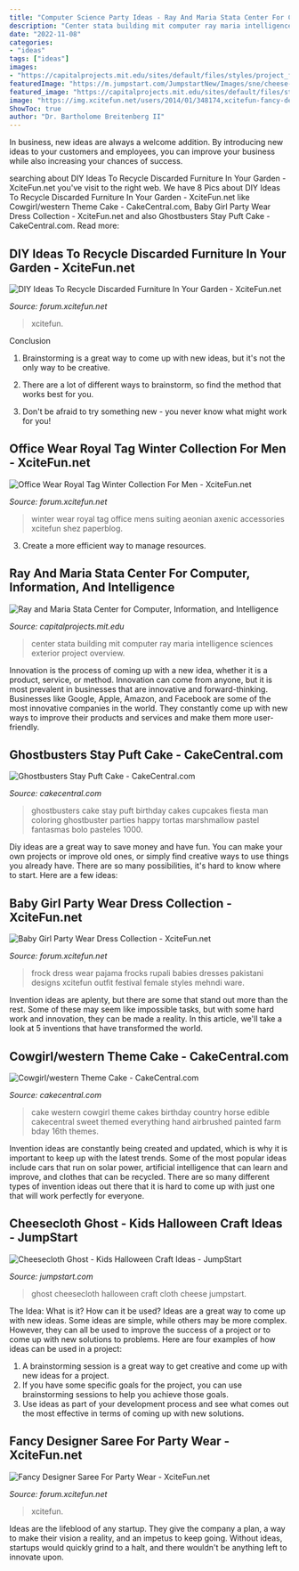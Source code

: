 ```yaml
---
title: "Computer Science Party Ideas - Ray And Maria Stata Center For Computer, Information, And Intelligence"
description: "Center stata building mit computer ray maria intelligence sciences exterior project overview"
date: "2022-11-08"
categories:
- "ideas"
tags: ["ideas"]
images:
- "https://capitalprojects.mit.edu/sites/default/files/styles/project_full_540x348/public/002751-Andy-Ryan.jpg?itok=2yX8flCB"
featuredImage: "https://m.jumpstart.com/JumpstartNew/Images/sne/cheese-cloth-ghost/Cheesecloth-Ghost-6.jpg"
featured_image: "https://capitalprojects.mit.edu/sites/default/files/styles/project_full_540x348/public/002751-Andy-Ryan.jpg?itok=2yX8flCB"
image: "https://img.xcitefun.net/users/2014/01/348174,xcitefun-fancy-designer-saree-for-party-wear-17.jpg"
ShowToc: true
author: "Dr. Bartholome Breitenberg II"
---
```



In business, new ideas are always a welcome addition. By introducing new ideas to your customers and employees, you can improve your business while also increasing your chances of success.

	

		
searching about DIY Ideas To Recycle Discarded Furniture In Your Garden - XciteFun.net you've visit to the right web. We have 8 Pics about DIY Ideas To Recycle Discarded Furniture In Your Garden - XciteFun.net like Cowgirl/western Theme Cake - CakeCentral.com, Baby Girl Party Wear Dress Collection - XciteFun.net and also Ghostbusters Stay Puft Cake - CakeCentral.com. Read more:
		
    
## DIY Ideas To Recycle Discarded Furniture In Your Garden - XciteFun.net

<img loading=lazy src="https://img.xcitefun.net/users/2015/01/381063,xcitefun-furniture-garden-6.jpg" onerror="this.onerror=null;this.src='https://tse4.mm.bing.net/th?id=OIP.GDXHPIkwOf8qEVzN21hYPQHaJ3&amp;pid=15.1';" alt="DIY Ideas To Recycle Discarded Furniture In Your Garden - XciteFun.net">

_Source: forum.xcitefun.net_

>xcitefun. 

	

Conclusion
1. Brainstorming is a great way to come up with new ideas, but it's not the only way to be creative.
2. There are a lot of different ways to brainstorm, so find the method that works best for you.

3. Don't be afraid to try something new - you never know what might work for you!

    
## Office Wear Royal Tag Winter Collection For Men - XciteFun.net

<img loading=lazy src="https://img.xcitefun.net/users/2012/12/312746,xcitefun-office-wear-royal-tag-winter-collection-.jpg" onerror="this.onerror=null;this.src='https://tse3.mm.bing.net/th?id=OIP.HE5yTOJCW2RGCOcGcEc6vQHaLH&amp;pid=15.1';" alt="Office Wear Royal Tag Winter Collection For Men - XciteFun.net">

_Source: forum.xcitefun.net_

>winter wear royal tag office mens suiting aeonian axenic accessories xcitefun shez paperblog. 

	

3. Create a more efficient way to manage resources.

    
## Ray And Maria Stata Center For Computer, Information, And Intelligence

<img loading=lazy src="https://capitalprojects.mit.edu/sites/default/files/styles/project_full_540x348/public/002751-Andy-Ryan.jpg?itok=2yX8flCB" onerror="this.onerror=null;this.src='https://tse1.mm.bing.net/th?id=OIP.8dfWKOd_jJ8cYhVNsyyRigHaEx&amp;pid=15.1';" alt="Ray and Maria Stata Center for Computer, Information, and Intelligence">

_Source: capitalprojects.mit.edu_

>center stata building mit computer ray maria intelligence sciences exterior project overview. 

	

Innovation is the process of coming up with a new idea, whether it is a product, service, or method. Innovation can come from anyone, but it is most prevalent in businesses that are innovative and forward-thinking. Businesses like Google, Apple, Amazon, and Facebook are some of the most innovative companies in the world. They constantly come up with new ways to improve their products and services and make them more user-friendly.

    
## Ghostbusters Stay Puft Cake - CakeCentral.com

<img loading=lazy src="https://cdn001.cakecentral.com/gallery/2015/12/900_mVRqD8F9wm-ghostbusters-stay-puft-cake.jpg" onerror="this.onerror=null;this.src='https://tse4.mm.bing.net/th?id=OIP.N-sSfIx-s-WTtBKySsxb_gHaLH&amp;pid=15.1';" alt="Ghostbusters Stay Puft Cake - CakeCentral.com">

_Source: cakecentral.com_

>ghostbusters cake stay puft birthday cakes cupcakes fiesta man coloring ghostbuster parties happy tortas marshmallow pastel fantasmas bolo pasteles 1000. 

	

Diy ideas are a great way to save money and have fun. You can make your own projects or improve old ones, or simply find creative ways to use things you already have. There are so many possibilities, it's hard to know where to start. Here are a few ideas:

    
## Baby Girl Party Wear Dress Collection - XciteFun.net

<img loading=lazy src="https://img.xcitefun.net/users/2012/12/311214,xcitefun-baby-girl-party-wear-dress-collection-6.jpg" onerror="this.onerror=null;this.src='https://tse1.mm.bing.net/th?id=OIP.cb42AVUYE-jYtWnC4TmfjQHaLH&amp;pid=15.1';" alt="Baby Girl Party Wear Dress Collection - XciteFun.net">

_Source: forum.xcitefun.net_

>frock dress wear pajama frocks rupali babies dresses pakistani designs xcitefun outfit festival female styles mehndi ware. 

	

Invention ideas are aplenty, but there are some that stand out more than the rest. Some of these may seem like impossible tasks, but with some hard work and innovation, they can be made a reality. In this article, we'll take a look at 5 inventions that have transformed the world.

    
## Cowgirl/western Theme Cake - CakeCentral.com

<img loading=lazy src="https://cdn001.cakecentral.com/gallery/2015/03/900_69720073sJ_cowgirlwestern-theme-cake.jpg" onerror="this.onerror=null;this.src='https://tse4.mm.bing.net/th?id=OIP.NHivGkloYn4X5j1N11ejtwHaJ4&amp;pid=15.1';" alt="Cowgirl/western Theme Cake - CakeCentral.com">

_Source: cakecentral.com_

>cake western cowgirl theme cakes birthday country horse edible cakecentral sweet themed everything hand airbrushed painted farm bday 16th themes. 

	

Invention ideas are constantly being created and updated, which is why it is important to keep up with the latest trends. Some of the most popular ideas include cars that run on solar power, artificial intelligence that can learn and improve, and clothes that can be recycled. There are so many different types of invention ideas out there that it is hard to come up with just one that will work perfectly for everyone.

    
## Cheesecloth Ghost - Kids Halloween Craft Ideas - JumpStart

<img loading=lazy src="https://m.jumpstart.com/JumpstartNew/Images/sne/cheese-cloth-ghost/Cheesecloth-Ghost-6.jpg" onerror="this.onerror=null;this.src='https://tse1.mm.bing.net/th?id=OIP.p-nIxFGF7o4AT5M6bFJBngHaLl&amp;pid=15.1';" alt="Cheesecloth Ghost - Kids Halloween Craft Ideas - JumpStart">

_Source: jumpstart.com_

>ghost cheesecloth halloween craft cloth cheese jumpstart. 

	

The Idea: What is it? How can it be used?
Ideas are a great way to come up with new ideas. Some ideas are simple, while others may be more complex. However, they can all be used to improve the success of a project or to come up with new solutions to problems. Here are four examples of how ideas can be used in a project: 
1. A brainstorming session is a great way to get creative and come up with new ideas for a project.
2. If you have some specific goals for the project, you can use brainstorming sessions to help you achieve those goals.
3. Use ideas as part of your development process and see what comes out the most effective in terms of coming up with new solutions.

    
## Fancy Designer Saree For Party Wear - XciteFun.net

<img loading=lazy src="https://img.xcitefun.net/users/2014/01/348174,xcitefun-fancy-designer-saree-for-party-wear-17.jpg" onerror="this.onerror=null;this.src='https://tse1.mm.bing.net/th?id=OIP.uj_g56_gVt7yan7hdrsGqAHaOL&amp;pid=15.1';" alt="Fancy Designer Saree For Party Wear - XciteFun.net">

_Source: forum.xcitefun.net_

>xcitefun. 

	

Ideas are the lifeblood of any startup. They give the company a plan, a way to make their vision a reality, and an impetus to keep going. Without ideas, startups would quickly grind to a halt, and there wouldn't be anything left to innovate upon.

